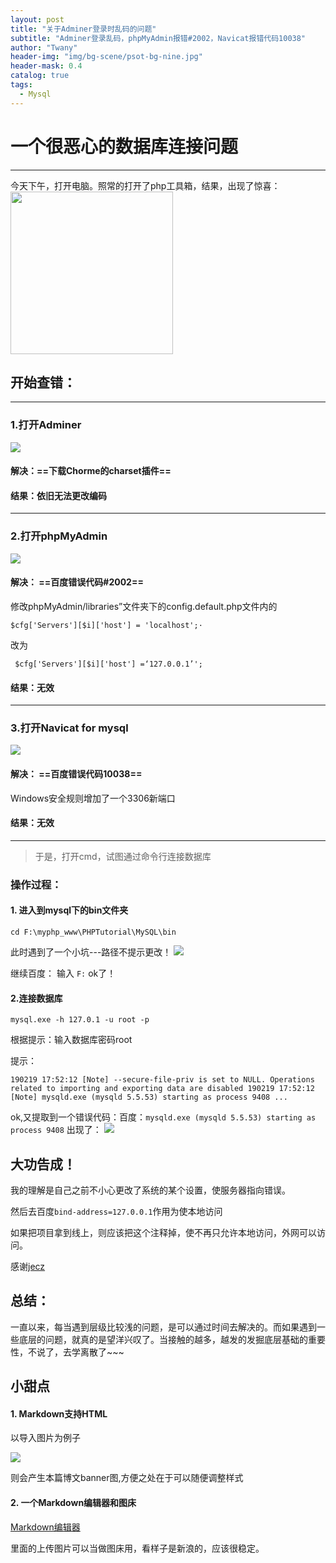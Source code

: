 ```yaml
---
layout: post
title: "关于Adminer登录时乱码的问题"
subtitle: "Adminer登录乱码，phpMyAdmin报错#2002，Navicat报错代码10038"
author: "Twany"
header-img: "img/bg-scene/psot-bg-nine.jpg"
header-mask: 0.4
catalog: true
tags:
  - Mysql
---
```


# 一个很恶心的数据库连接问题


***

今天下午，打开电脑。照常的打开了php工具箱，结果，出现了惊喜：
<img class="shadow" src="/img/in-post/mysql-mess/phpStudy.png" width="260">


## 开始查错：
***

### 1.打开Adminer
<img class="shadow" src="/img/in-post/mysql-mess/adminer.png">


#### 解决：==下载Chorme的charset插件==

#### 结果：**依旧无法更改编码**
***

### 2.打开phpMyAdmin
<img class="shadow" src="/img/in-post/mysql-mess/phpMyAdmin.png">

#### 解决： ==百度错误代码#2002==

修改phpMyAdmin/libraries”文件夹下的config.default.php文件内的

`$cfg['Servers'][$i]['host'] = 'localhost';·`

改为

` $cfg['Servers'][$i]['host'] =‘127.0.0.1’';` 

#### 结果：**无效**

***
### 3.打开Navicat for mysql
<img class="shadow" src="/img/in-post/mysql-mess/navicat.png">

#### 解决： ==百度错误代码10038==
Windows安全规则增加了一个3306新端口

#### 结果：**无效**

***

> 于是，打开cmd，试图通过命令行连接数据库

### 操作过程：

#### 1. 进入到mysql下的bin文件夹 
`cd F:\myphp_www\PHPTutorial\MySQL\bin`

此时遇到了一个小坑---路径不提示更改！
<img class="shadow" src="/img/in-post/mysql-mess/cmd.png">

继续百度：
输入 `F:` ok了！


#### 2.连接数据库
`mysql.exe -h 127.0.1 -u root -p`

根据提示：输入数据库密码root

提示：

`
190219 17:52:12 [Note] --secure-file-priv is set to NULL. Operations related to importing and exporting data are disabled
190219 17:52:12 [Note] mysqld.exe (mysqld 5.5.53) starting as process 9408 ...
`

ok,又提取到一个错误代码：百度：`mysqld.exe (mysqld 5.5.53) starting as process 9408`
出现了：
<img class="shadow" src="/img/in-post/mysql-mess/solve.png">

## 大功告成！

我的理解是自己之前不小心更改了系统的某个设置，使服务器指向错误。

然后去百度`bind-address=127.0.0.1`作用为使本地访问

如果把项目拿到线上，则应该把这个注释掉，使不再只允许本地访问，外网可以访问。

感谢[jecz](https://www.cnblogs.com/jecyhw/p/3512504.html)

## 总结：
一直以来，每当遇到层级比较浅的问题，是可以通过时间去解决的。而如果遇到一些底层的问题，就真的是望洋兴叹了。当接触的越多，越发的发掘底层基础的重要性，不说了，去学离散了~~~


## 小甜点
#### 1. Markdown支持HTML

以导入图片为例子

<img class="shadow" src="/img/in-post/mysql-mess/img.png">



则会产生本篇博文banner图,方便之处在于可以随便调整样式

#### 2. 一个Markdown编辑器和图床

[Markdown编辑器](https://ch957869975.github.io/md-editor/dist/)

里面的上传图片可以当做图床用，看样子是新浪的，应该很稳定。






